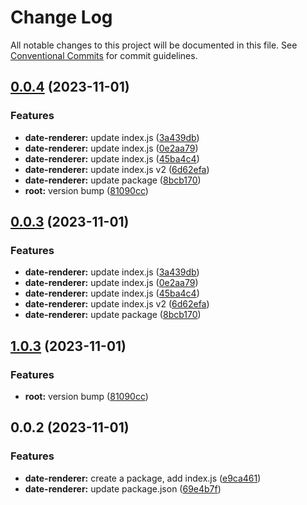 # Change Log

All notable changes to this project will be documented in this file.
See [Conventional Commits](https://conventionalcommits.org) for commit guidelines.

## [0.0.4](https://github.com/zidabah/lerna-v2/compare/@zidabah/date-renderer@0.0.2...@zidabah/date-renderer@0.0.4) (2023-11-01)


### Features

* **date-renderer:** update index.js ([3a439db](https://github.com/zidabah/lerna-v2/commit/3a439db7151f17f454608bd0373926c70c9bbee0))
* **date-renderer:** update index.js ([0e2aa79](https://github.com/zidabah/lerna-v2/commit/0e2aa798affdca618bd5d29ef55f168659f79fff))
* **date-renderer:** update index.js ([45ba4c4](https://github.com/zidabah/lerna-v2/commit/45ba4c4cc567c9dabdc876943f514fffda881958))
* **date-renderer:** update index.js v2 ([6d62efa](https://github.com/zidabah/lerna-v2/commit/6d62efa595a3e452567d1ba2e1837009a07d99e7))
* **date-renderer:** update package ([8bcb170](https://github.com/zidabah/lerna-v2/commit/8bcb170054fd07284e51d573d9e337827901270a))
* **root:** version bump ([81090cc](https://github.com/zidabah/lerna-v2/commit/81090cc2fb7a327c753ef2f81472f580d1b74171))





## [0.0.3](https://github.com/zidabah/lerna-v2/compare/@zidabah/date-renderer@1.0.3...@zidabah/date-renderer@0.0.3) (2023-11-01)


### Features

* **date-renderer:** update index.js ([3a439db](https://github.com/zidabah/lerna-v2/commit/3a439db7151f17f454608bd0373926c70c9bbee0))
* **date-renderer:** update index.js ([0e2aa79](https://github.com/zidabah/lerna-v2/commit/0e2aa798affdca618bd5d29ef55f168659f79fff))
* **date-renderer:** update index.js ([45ba4c4](https://github.com/zidabah/lerna-v2/commit/45ba4c4cc567c9dabdc876943f514fffda881958))
* **date-renderer:** update index.js v2 ([6d62efa](https://github.com/zidabah/lerna-v2/commit/6d62efa595a3e452567d1ba2e1837009a07d99e7))
* **date-renderer:** update package ([8bcb170](https://github.com/zidabah/lerna-v2/commit/8bcb170054fd07284e51d573d9e337827901270a))





## [1.0.3](https://github.com/zidabah/lerna-v2/compare/@zidabah/date-renderer@0.0.2...@zidabah/date-renderer@1.0.3) (2023-11-01)


### Features

* **root:** version bump ([81090cc](https://github.com/zidabah/lerna-v2/commit/81090cc2fb7a327c753ef2f81472f580d1b74171))





## 0.0.2 (2023-11-01)


### Features

* **date-renderer:** create a package, add index.js ([e9ca461](https://github.com/zidabah/lerna-v2/commit/e9ca46166edf7f6a3111931c3a18565b3db373ce))
* **date-renderer:** update package.json ([69e4b7f](https://github.com/zidabah/lerna-v2/commit/69e4b7f9d469a1233e6de1af4172938355c254f3))
